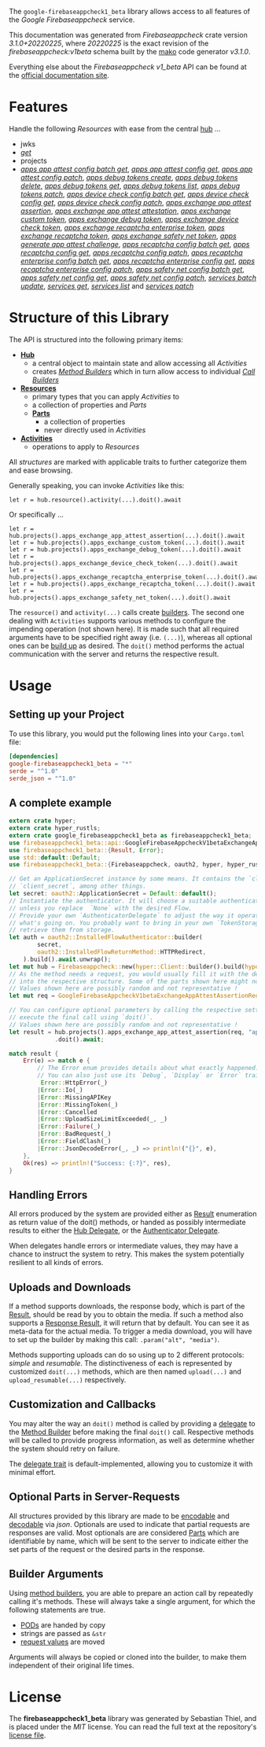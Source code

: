 <!---
DO NOT EDIT !
This file was generated automatically from 'src/mako/api/README.md.mako'
DO NOT EDIT !
-->
The `google-firebaseappcheck1_beta` library allows access to all features of the *Google Firebaseappcheck* service.

This documentation was generated from *Firebaseappcheck* crate version *3.1.0+20220225*, where *20220225* is the exact revision of the *firebaseappcheck:v1beta* schema built by the [mako](http://www.makotemplates.org/) code generator *v3.1.0*.

Everything else about the *Firebaseappcheck* *v1_beta* API can be found at the
[official documentation site](https://firebase.google.com/docs/app-check).
# Features

Handle the following *Resources* with ease from the central [hub](https://docs.rs/google-firebaseappcheck1_beta/3.1.0+20220225/google_firebaseappcheck1_beta/Firebaseappcheck) ... 

* jwks
 * [*get*](https://docs.rs/google-firebaseappcheck1_beta/3.1.0+20220225/google_firebaseappcheck1_beta/api::JwkGetCall)
* projects
 * [*apps app attest config batch get*](https://docs.rs/google-firebaseappcheck1_beta/3.1.0+20220225/google_firebaseappcheck1_beta/api::ProjectAppAppAttestConfigBatchGetCall), [*apps app attest config get*](https://docs.rs/google-firebaseappcheck1_beta/3.1.0+20220225/google_firebaseappcheck1_beta/api::ProjectAppAppAttestConfigGetCall), [*apps app attest config patch*](https://docs.rs/google-firebaseappcheck1_beta/3.1.0+20220225/google_firebaseappcheck1_beta/api::ProjectAppAppAttestConfigPatchCall), [*apps debug tokens create*](https://docs.rs/google-firebaseappcheck1_beta/3.1.0+20220225/google_firebaseappcheck1_beta/api::ProjectAppDebugTokenCreateCall), [*apps debug tokens delete*](https://docs.rs/google-firebaseappcheck1_beta/3.1.0+20220225/google_firebaseappcheck1_beta/api::ProjectAppDebugTokenDeleteCall), [*apps debug tokens get*](https://docs.rs/google-firebaseappcheck1_beta/3.1.0+20220225/google_firebaseappcheck1_beta/api::ProjectAppDebugTokenGetCall), [*apps debug tokens list*](https://docs.rs/google-firebaseappcheck1_beta/3.1.0+20220225/google_firebaseappcheck1_beta/api::ProjectAppDebugTokenListCall), [*apps debug tokens patch*](https://docs.rs/google-firebaseappcheck1_beta/3.1.0+20220225/google_firebaseappcheck1_beta/api::ProjectAppDebugTokenPatchCall), [*apps device check config batch get*](https://docs.rs/google-firebaseappcheck1_beta/3.1.0+20220225/google_firebaseappcheck1_beta/api::ProjectAppDeviceCheckConfigBatchGetCall), [*apps device check config get*](https://docs.rs/google-firebaseappcheck1_beta/3.1.0+20220225/google_firebaseappcheck1_beta/api::ProjectAppDeviceCheckConfigGetCall), [*apps device check config patch*](https://docs.rs/google-firebaseappcheck1_beta/3.1.0+20220225/google_firebaseappcheck1_beta/api::ProjectAppDeviceCheckConfigPatchCall), [*apps exchange app attest assertion*](https://docs.rs/google-firebaseappcheck1_beta/3.1.0+20220225/google_firebaseappcheck1_beta/api::ProjectAppExchangeAppAttestAssertionCall), [*apps exchange app attest attestation*](https://docs.rs/google-firebaseappcheck1_beta/3.1.0+20220225/google_firebaseappcheck1_beta/api::ProjectAppExchangeAppAttestAttestationCall), [*apps exchange custom token*](https://docs.rs/google-firebaseappcheck1_beta/3.1.0+20220225/google_firebaseappcheck1_beta/api::ProjectAppExchangeCustomTokenCall), [*apps exchange debug token*](https://docs.rs/google-firebaseappcheck1_beta/3.1.0+20220225/google_firebaseappcheck1_beta/api::ProjectAppExchangeDebugTokenCall), [*apps exchange device check token*](https://docs.rs/google-firebaseappcheck1_beta/3.1.0+20220225/google_firebaseappcheck1_beta/api::ProjectAppExchangeDeviceCheckTokenCall), [*apps exchange recaptcha enterprise token*](https://docs.rs/google-firebaseappcheck1_beta/3.1.0+20220225/google_firebaseappcheck1_beta/api::ProjectAppExchangeRecaptchaEnterpriseTokenCall), [*apps exchange recaptcha token*](https://docs.rs/google-firebaseappcheck1_beta/3.1.0+20220225/google_firebaseappcheck1_beta/api::ProjectAppExchangeRecaptchaTokenCall), [*apps exchange safety net token*](https://docs.rs/google-firebaseappcheck1_beta/3.1.0+20220225/google_firebaseappcheck1_beta/api::ProjectAppExchangeSafetyNetTokenCall), [*apps generate app attest challenge*](https://docs.rs/google-firebaseappcheck1_beta/3.1.0+20220225/google_firebaseappcheck1_beta/api::ProjectAppGenerateAppAttestChallengeCall), [*apps recaptcha config batch get*](https://docs.rs/google-firebaseappcheck1_beta/3.1.0+20220225/google_firebaseappcheck1_beta/api::ProjectAppRecaptchaConfigBatchGetCall), [*apps recaptcha config get*](https://docs.rs/google-firebaseappcheck1_beta/3.1.0+20220225/google_firebaseappcheck1_beta/api::ProjectAppRecaptchaConfigGetCall), [*apps recaptcha config patch*](https://docs.rs/google-firebaseappcheck1_beta/3.1.0+20220225/google_firebaseappcheck1_beta/api::ProjectAppRecaptchaConfigPatchCall), [*apps recaptcha enterprise config batch get*](https://docs.rs/google-firebaseappcheck1_beta/3.1.0+20220225/google_firebaseappcheck1_beta/api::ProjectAppRecaptchaEnterpriseConfigBatchGetCall), [*apps recaptcha enterprise config get*](https://docs.rs/google-firebaseappcheck1_beta/3.1.0+20220225/google_firebaseappcheck1_beta/api::ProjectAppRecaptchaEnterpriseConfigGetCall), [*apps recaptcha enterprise config patch*](https://docs.rs/google-firebaseappcheck1_beta/3.1.0+20220225/google_firebaseappcheck1_beta/api::ProjectAppRecaptchaEnterpriseConfigPatchCall), [*apps safety net config batch get*](https://docs.rs/google-firebaseappcheck1_beta/3.1.0+20220225/google_firebaseappcheck1_beta/api::ProjectAppSafetyNetConfigBatchGetCall), [*apps safety net config get*](https://docs.rs/google-firebaseappcheck1_beta/3.1.0+20220225/google_firebaseappcheck1_beta/api::ProjectAppSafetyNetConfigGetCall), [*apps safety net config patch*](https://docs.rs/google-firebaseappcheck1_beta/3.1.0+20220225/google_firebaseappcheck1_beta/api::ProjectAppSafetyNetConfigPatchCall), [*services batch update*](https://docs.rs/google-firebaseappcheck1_beta/3.1.0+20220225/google_firebaseappcheck1_beta/api::ProjectServiceBatchUpdateCall), [*services get*](https://docs.rs/google-firebaseappcheck1_beta/3.1.0+20220225/google_firebaseappcheck1_beta/api::ProjectServiceGetCall), [*services list*](https://docs.rs/google-firebaseappcheck1_beta/3.1.0+20220225/google_firebaseappcheck1_beta/api::ProjectServiceListCall) and [*services patch*](https://docs.rs/google-firebaseappcheck1_beta/3.1.0+20220225/google_firebaseappcheck1_beta/api::ProjectServicePatchCall)




# Structure of this Library

The API is structured into the following primary items:

* **[Hub](https://docs.rs/google-firebaseappcheck1_beta/3.1.0+20220225/google_firebaseappcheck1_beta/Firebaseappcheck)**
    * a central object to maintain state and allow accessing all *Activities*
    * creates [*Method Builders*](https://docs.rs/google-firebaseappcheck1_beta/3.1.0+20220225/google_firebaseappcheck1_beta/client::MethodsBuilder) which in turn
      allow access to individual [*Call Builders*](https://docs.rs/google-firebaseappcheck1_beta/3.1.0+20220225/google_firebaseappcheck1_beta/client::CallBuilder)
* **[Resources](https://docs.rs/google-firebaseappcheck1_beta/3.1.0+20220225/google_firebaseappcheck1_beta/client::Resource)**
    * primary types that you can apply *Activities* to
    * a collection of properties and *Parts*
    * **[Parts](https://docs.rs/google-firebaseappcheck1_beta/3.1.0+20220225/google_firebaseappcheck1_beta/client::Part)**
        * a collection of properties
        * never directly used in *Activities*
* **[Activities](https://docs.rs/google-firebaseappcheck1_beta/3.1.0+20220225/google_firebaseappcheck1_beta/client::CallBuilder)**
    * operations to apply to *Resources*

All *structures* are marked with applicable traits to further categorize them and ease browsing.

Generally speaking, you can invoke *Activities* like this:

```Rust,ignore
let r = hub.resource().activity(...).doit().await
```

Or specifically ...

```ignore
let r = hub.projects().apps_exchange_app_attest_assertion(...).doit().await
let r = hub.projects().apps_exchange_custom_token(...).doit().await
let r = hub.projects().apps_exchange_debug_token(...).doit().await
let r = hub.projects().apps_exchange_device_check_token(...).doit().await
let r = hub.projects().apps_exchange_recaptcha_enterprise_token(...).doit().await
let r = hub.projects().apps_exchange_recaptcha_token(...).doit().await
let r = hub.projects().apps_exchange_safety_net_token(...).doit().await
```

The `resource()` and `activity(...)` calls create [builders][builder-pattern]. The second one dealing with `Activities` 
supports various methods to configure the impending operation (not shown here). It is made such that all required arguments have to be 
specified right away (i.e. `(...)`), whereas all optional ones can be [build up][builder-pattern] as desired.
The `doit()` method performs the actual communication with the server and returns the respective result.

# Usage

## Setting up your Project

To use this library, you would put the following lines into your `Cargo.toml` file:

```toml
[dependencies]
google-firebaseappcheck1_beta = "*"
serde = "^1.0"
serde_json = "^1.0"
```

## A complete example

```Rust
extern crate hyper;
extern crate hyper_rustls;
extern crate google_firebaseappcheck1_beta as firebaseappcheck1_beta;
use firebaseappcheck1_beta::api::GoogleFirebaseAppcheckV1betaExchangeAppAttestAssertionRequest;
use firebaseappcheck1_beta::{Result, Error};
use std::default::Default;
use firebaseappcheck1_beta::{Firebaseappcheck, oauth2, hyper, hyper_rustls};

// Get an ApplicationSecret instance by some means. It contains the `client_id` and 
// `client_secret`, among other things.
let secret: oauth2::ApplicationSecret = Default::default();
// Instantiate the authenticator. It will choose a suitable authentication flow for you, 
// unless you replace  `None` with the desired Flow.
// Provide your own `AuthenticatorDelegate` to adjust the way it operates and get feedback about 
// what's going on. You probably want to bring in your own `TokenStorage` to persist tokens and
// retrieve them from storage.
let auth = oauth2::InstalledFlowAuthenticator::builder(
        secret,
        oauth2::InstalledFlowReturnMethod::HTTPRedirect,
    ).build().await.unwrap();
let mut hub = Firebaseappcheck::new(hyper::Client::builder().build(hyper_rustls::HttpsConnector::with_native_roots().https_or_http().enable_http1().enable_http2().build()), auth);
// As the method needs a request, you would usually fill it with the desired information
// into the respective structure. Some of the parts shown here might not be applicable !
// Values shown here are possibly random and not representative !
let mut req = GoogleFirebaseAppcheckV1betaExchangeAppAttestAssertionRequest::default();

// You can configure optional parameters by calling the respective setters at will, and
// execute the final call using `doit()`.
// Values shown here are possibly random and not representative !
let result = hub.projects().apps_exchange_app_attest_assertion(req, "app")
             .doit().await;

match result {
    Err(e) => match e {
        // The Error enum provides details about what exactly happened.
        // You can also just use its `Debug`, `Display` or `Error` traits
         Error::HttpError(_)
        |Error::Io(_)
        |Error::MissingAPIKey
        |Error::MissingToken(_)
        |Error::Cancelled
        |Error::UploadSizeLimitExceeded(_, _)
        |Error::Failure(_)
        |Error::BadRequest(_)
        |Error::FieldClash(_)
        |Error::JsonDecodeError(_, _) => println!("{}", e),
    },
    Ok(res) => println!("Success: {:?}", res),
}

```
## Handling Errors

All errors produced by the system are provided either as [Result](https://docs.rs/google-firebaseappcheck1_beta/3.1.0+20220225/google_firebaseappcheck1_beta/client::Result) enumeration as return value of
the doit() methods, or handed as possibly intermediate results to either the 
[Hub Delegate](https://docs.rs/google-firebaseappcheck1_beta/3.1.0+20220225/google_firebaseappcheck1_beta/client::Delegate), or the [Authenticator Delegate](https://docs.rs/yup-oauth2/*/yup_oauth2/trait.AuthenticatorDelegate.html).

When delegates handle errors or intermediate values, they may have a chance to instruct the system to retry. This 
makes the system potentially resilient to all kinds of errors.

## Uploads and Downloads
If a method supports downloads, the response body, which is part of the [Result](https://docs.rs/google-firebaseappcheck1_beta/3.1.0+20220225/google_firebaseappcheck1_beta/client::Result), should be
read by you to obtain the media.
If such a method also supports a [Response Result](https://docs.rs/google-firebaseappcheck1_beta/3.1.0+20220225/google_firebaseappcheck1_beta/client::ResponseResult), it will return that by default.
You can see it as meta-data for the actual media. To trigger a media download, you will have to set up the builder by making
this call: `.param("alt", "media")`.

Methods supporting uploads can do so using up to 2 different protocols: 
*simple* and *resumable*. The distinctiveness of each is represented by customized 
`doit(...)` methods, which are then named `upload(...)` and `upload_resumable(...)` respectively.

## Customization and Callbacks

You may alter the way an `doit()` method is called by providing a [delegate](https://docs.rs/google-firebaseappcheck1_beta/3.1.0+20220225/google_firebaseappcheck1_beta/client::Delegate) to the 
[Method Builder](https://docs.rs/google-firebaseappcheck1_beta/3.1.0+20220225/google_firebaseappcheck1_beta/client::CallBuilder) before making the final `doit()` call. 
Respective methods will be called to provide progress information, as well as determine whether the system should 
retry on failure.

The [delegate trait](https://docs.rs/google-firebaseappcheck1_beta/3.1.0+20220225/google_firebaseappcheck1_beta/client::Delegate) is default-implemented, allowing you to customize it with minimal effort.

## Optional Parts in Server-Requests

All structures provided by this library are made to be [encodable](https://docs.rs/google-firebaseappcheck1_beta/3.1.0+20220225/google_firebaseappcheck1_beta/client::RequestValue) and 
[decodable](https://docs.rs/google-firebaseappcheck1_beta/3.1.0+20220225/google_firebaseappcheck1_beta/client::ResponseResult) via *json*. Optionals are used to indicate that partial requests are responses 
are valid.
Most optionals are are considered [Parts](https://docs.rs/google-firebaseappcheck1_beta/3.1.0+20220225/google_firebaseappcheck1_beta/client::Part) which are identifiable by name, which will be sent to 
the server to indicate either the set parts of the request or the desired parts in the response.

## Builder Arguments

Using [method builders](https://docs.rs/google-firebaseappcheck1_beta/3.1.0+20220225/google_firebaseappcheck1_beta/client::CallBuilder), you are able to prepare an action call by repeatedly calling it's methods.
These will always take a single argument, for which the following statements are true.

* [PODs][wiki-pod] are handed by copy
* strings are passed as `&str`
* [request values](https://docs.rs/google-firebaseappcheck1_beta/3.1.0+20220225/google_firebaseappcheck1_beta/client::RequestValue) are moved

Arguments will always be copied or cloned into the builder, to make them independent of their original life times.

[wiki-pod]: http://en.wikipedia.org/wiki/Plain_old_data_structure
[builder-pattern]: http://en.wikipedia.org/wiki/Builder_pattern
[google-go-api]: https://github.com/google/google-api-go-client

# License
The **firebaseappcheck1_beta** library was generated by Sebastian Thiel, and is placed 
under the *MIT* license.
You can read the full text at the repository's [license file][repo-license].

[repo-license]: https://github.com/Byron/google-apis-rsblob/main/LICENSE.md
